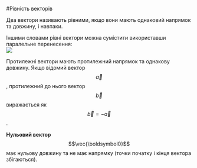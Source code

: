 #<p1>Рівність векторів</p1>

Два вектори називають <p1>рівними</p1>, якщо вони мають однаковий напрямок та довжину, і навпаки.

<div class="space">Іншими словами рівні вектори можна сумістити використавши паралельне перенесення:</div>

<div class="space"><img class="image"  src="https://rawgit.com/chudaol/ed-era-book-physics/master/images/Add/vector/3.svg" /></div>

Протилежні вектори мають протилежний напрямок та однакову довжину. Якщо відомий вектор $$\vec{a}$$, протилежний до нього вектор $$\vec{b}$$ виражається як $$\vec{b} = -\vec{a}$$.

<b>Нульовий вектор</b> $$\vec{\boldsymbol0}$$ має нульову довжину та не має напрямку (точки початку і кінця вектора збігаються).

